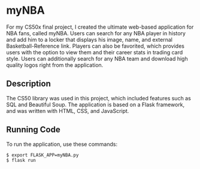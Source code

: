 # myNBA
For my CS50x final project, I created the ultimate web-based application for NBA fans, called myNBA. Users can search for any NBA player in history and add him to a locker that displays his image, name, and external Basketball-Reference link. Players can also be favorited, which provides users with the option to view them and their career stats in trading card style. Users can additionally search for any NBA team and download high quality logos right from the application.

## Description
The CS50 library was used in this project, which included features such as SQL and Beautiful Soup. The application is based on a Flask framework, and was written with HTML, CSS, and JavaScript.

## Running Code
To run the application, use these commands:

```
$ export FLASK_APP=myNBA.py
$ flask run
```